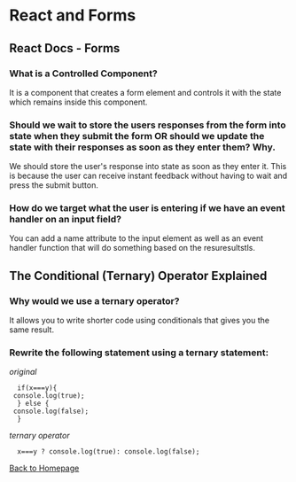 # React and Forms

## React Docs - Forms

### What is a Controlled Component?

It is a component that creates a form element and controls it with the state which remains inside this component. 

### Should we wait to store the users responses from the form into state when they submit the form OR should we update the state with their responses as soon as they enter them? Why.
We should store the user's response into state as soon as they enter it. This is because the user can receive instant feedback without having to wait and press the submit button.  

### How do we target what the user is entering if we have an event handler on an input field?
You can add a name attribute to the input element as well as an event handler function that will do something based on the resuresultstls.

## The Conditional (Ternary) Operator Explained

### Why would we use a ternary operator?
It allows you to write shorter code using conditionals that gives you the same result.

### Rewrite the following statement using a ternary statement:

*original*
```
  if(x===y){
 console.log(true);
  } else {
 console.log(false);
  }
```

*ternary operator*
```
  x===y ? console.log(true): console.log(false);
```

[Back to Homepage](../README.md)
